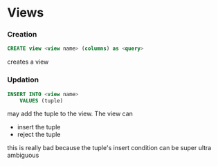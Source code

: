 # Views
### Creation
 ```sql
 CREATE view <view name> (columns) as <query>
 ```
 creates a view

### Updation
```sql
INSERT INTO <view name>
	VALUES (tuple)
```
may add the tuple to the view. The view can
* insert the tuple
* reject the tuple

this is really bad because the tuple's insert condition can be super ultra ambiguous